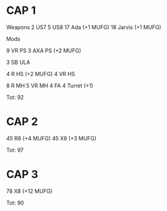 # CAP 1

Weapons
2 US7
5 US8
17 Ada (+1 MUFG)
18 Jarvis (+1 MUFG)

Mods

9 VR PS
3 AXA PS (+2 MUFG)

3 SB ULA

4 R HS (+2 MUFG)
4 VR HS

8 R MH
5 VR MH
4 FA
4 Turret (+1)

Tot: 92

# CAP 2

45 R8 (+4 MUFG)
45 X8 (+3 MUFG)

Tot: 97

# CAP 3

78 X8 (+12 MUFG)

Tot: 90

